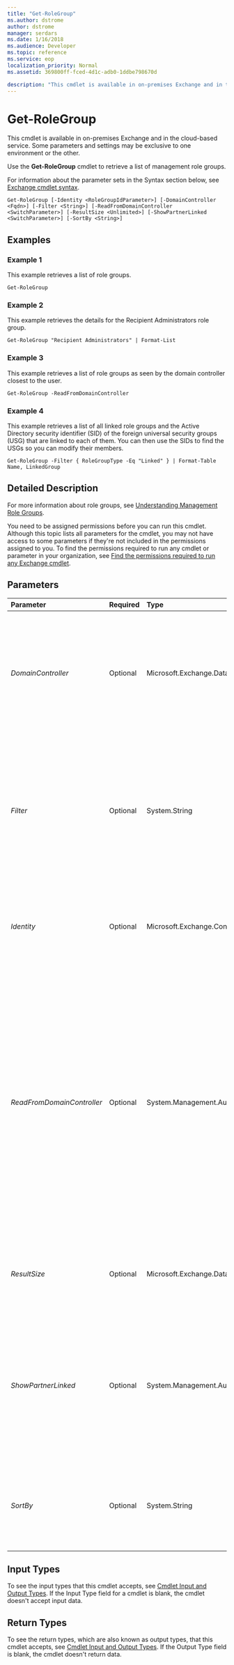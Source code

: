 ```yaml
---
title: "Get-RoleGroup"
ms.author: dstrome
author: dstrome
manager: serdars
ms.date: 1/16/2018
ms.audience: Developer
ms.topic: reference
ms.service: eop
localization_priority: Normal
ms.assetid: 369800ff-fced-4d1c-adb0-1ddbe798670d

description: "This cmdlet is available in on-premises Exchange and in the cloud-based service. Some parameters and settings may be exclusive to one environment or the other."
---
```


# Get-RoleGroup

This cmdlet is available in on-premises Exchange and in the cloud-based service. Some parameters and settings may be exclusive to one environment or the other. 
  
Use the **Get-RoleGroup** cmdlet to retrieve a list of management role groups.
  
For information about the parameter sets in the Syntax section below, see [Exchange cmdlet syntax](https://technet.microsoft.com/library/bb123552.aspx). 
  
```
Get-RoleGroup [-Identity <RoleGroupIdParameter>] [-DomainController <Fqdn>] [-Filter <String>] [-ReadFromDomainController <SwitchParameter>] [-ResultSize <Unlimited>] [-ShowPartnerLinked <SwitchParameter>] [-SortBy <String>]

```

## Examples
<a name="Examples"> </a>

### Example 1

This example retrieves a list of role groups.
  
```
Get-RoleGroup
```

### Example 2

This example retrieves the details for the Recipient Administrators role group.
  
```
Get-RoleGroup "Recipient Administrators" | Format-List
```

### Example 3

This example retrieves a list of role groups as seen by the domain controller closest to the user.
  
```
Get-RoleGroup -ReadFromDomainController
```

### Example 4

This example retrieves a list of all linked role groups and the Active Directory security identifier (SID) of the foreign universal security groups (USG) that are linked to each of them. You can then use the SIDs to find the USGs so you can modify their members.
  
```
Get-RoleGroup -Filter { RoleGroupType -Eq "Linked" } | Format-Table Name, LinkedGroup
```

## Detailed Description
<a name="DetailedDescription"> </a>

For more information about role groups, see [Understanding Management Role Groups](http://technet.microsoft.com/library/2a92e06c-523e-4fd4-a937-152562b7741d.aspx).
  
You need to be assigned permissions before you can run this cmdlet. Although this topic lists all parameters for the cmdlet, you may not have access to some parameters if they're not included in the permissions assigned to you. To find the permissions required to run any cmdlet or parameter in your organization, see [Find the permissions required to run any Exchange cmdlet](https://technet.microsoft.com/library/mt432940.aspx).
  
## Parameters
<a name="DetailedDescription"> </a>

|**Parameter**|**Required**|**Type**|**Description**|
|:-----|:-----|:-----|:-----|
| _DomainController_ <br/> |Optional  <br/> |Microsoft.Exchange.Data.Fqdn  <br/> |This parameter is available only in on-premises Exchange.  <br/> The  _DomainController_ parameter specifies the domain controller that's used by this cmdlet to read data from or write data to Active Directory. You identify the domain controller by its fully qualified domain name (FQDN). For example, `dc01.contoso.com`.  <br/> |
| _Filter_ <br/> |Optional  <br/> |System.String  <br/> |The  _Filter_ parameter specifies the property to be used to filter the role groups. Only the role groups that match the criteria you specify are returned. <br/> You can filter on the  `LinkedGroup`,  `ManagedBy`,  `Members`,  `Name`,  `RoleGroupType`, and  `DisplayName` properties. If you create a filter using the `RoleGroupType` property, the only values you can use in the filter are `Standard` and `Linked`.  <br/> |
| _Identity_ <br/> |Optional  <br/> |Microsoft.Exchange.Configuration.Tasks.RoleGroupIdParameter  <br/> |The  _Identity_ parameter specifies the role group to retrieve. If the name of the role group contains spaces, enclose the name in quotation marks ("). <br/> If the  _Identity_ parameter isn't specified, all role groups are returned. <br/> |
| _ReadFromDomainController_ <br/> |Optional  <br/> |System.Management.Automation.SwitchParameter  <br/> |This parameter is available only in on-premises Exchange.  <br/> The  _ReadFromDomainController_ switch specifies that information should be read from a domain controller in the user's domain. If you run the command `Set-AdServerSettings -ViewEntireForest $true` to include all objects in the forest and you don't use the _ReadFromDomainController_ switch, it's possible that information will be read from a global catalog that has outdated information. When you use the _ReadFromDomainController_ switch, multiple reads might be necessary to get the information. You don't have to specify a value with this switch. <br/> > [!NOTE]> By default, the recipient scope is set to the domain that hosts your Exchange servers.           |
| _ResultSize_ <br/> |Optional  <br/> |Microsoft.Exchange.Data.Unlimited  <br/> |The  _ResultSize_ parameter specifies the maximum number of results to return. If you want to return all requests that match the query, use `unlimited` for the value of this parameter. The default value is `1000`.  <br/> |
| _ShowPartnerLinked_ <br/> |Optional  <br/> |System.Management.Automation.SwitchParameter  <br/> |This parameter is available only in the cloud-based service.  <br/> This  _ShowPartnerLinked_ switch specifies whether to return built-in role groups that are of type `PartnerRoleGroup`. Role groups of this type are used in the cloud-based services to allow partner service providers to manage their customer organizations. These role groups can't be edited and are therefore not shown by default.  <br/> |
| _SortBy_ <br/> |Optional  <br/> |System.String  <br/> | The _SortBy_ parameter specifies the property to sort the results by. You can sort by only one property at a time. The results are sorted in ascending order. <br/>  If the default view doesn't include the property you're sorting by, you can append the command with `| Format-Table -Auto <Property1>,<Property2>...` to create a new view that contains all of the properties that you want to see. Wildcards (*) in the property names are supported. <br/>  You can sort by the following properties: <br/> **Name** <br/> **DisplayName** <br/> |
   
## Input Types
<a name="InputTypes"> </a>

To see the input types that this cmdlet accepts, see [Cmdlet Input and Output Types](http://go.microsoft.com/fwlink/p/?linkId=616387). If the Input Type field for a cmdlet is blank, the cmdlet doesn't accept input data. 
  
## Return Types
<a name="ReturnTypes"> </a>

To see the return types, which are also known as output types, that this cmdlet accepts, see [Cmdlet Input and Output Types](http://go.microsoft.com/fwlink/p/?linkId=616387). If the Output Type field is blank, the cmdlet doesn't return data. 
  


